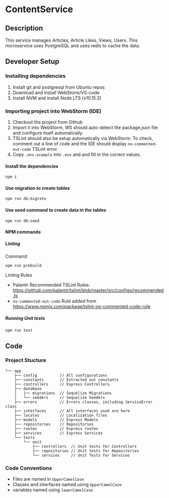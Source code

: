 # ContentService
## Description
This service manages Articles, Article Likes, Views, Users. This microservice uses PostgreSQL and uses redis to cache the data.
## Developer Setup
### Installing dependencies
1. Install git and postgresql from Ubuntu repos
2. Download and install WebStorm/VS-code
3. Install NVM and install Node LTS (v10.15.3)
### Importing project into WebStorm (IDE)
1. Checkout the project from Github 
2. Import it into WebStorm, WS should auto-detect the package.json file and configure itself automatically.
3. TSLint should also be setup automatically via WebStorm. To check, comment out a line of code and the IDE should display `no-commented-out-code` TSLint error.
4. Copy `.env.example` into `.env` and and fill in the correct values.

#### Install the dependencies
```
npm i
```

#### Use migration to create tables
```
npm run db:migrate
```

#### Use seed command to create data in the tables
```
npm run db:seed
```
#### NPM commands
##### Linting
Command:
```
npm run prebuild
```
Linting Rules
- Palantir Recommended TSLint Rules: https://github.com/palantir/tslint/blob/master/src/configs/recommended.ts
- `no-commented-out-code` Rule added from https://www.npmjs.com/package/tslint-no-commented-code-rule 

##### Running Unit tests
```
npm run test
```
## Code
### Project Stucture
```
└── app
    ├── config          // All configurations
    ├── constants       // Extracted out constants
    ├── controllers     // Express Controllers
    ├── database
    │   ├── migrations  // Sequelize Migrations
    │   └── seeders     // Sequelize Seeders
    ├── errors          // Errors classes, including ServiceError class
    ├── interfaces      // All interfaces used are here
    ├── locales         // Localization files
    ├── models          // Express Models
    ├── repositories    // Repositories
    ├── routes          // Express routes
    ├── services        // Express Services
    └── tests
        └── unit
            ├── controllers  // Unit tests for Controllers
            ├── repositories // Unit tests for Repositories
            └── services     // Unit Tests for Services
```
### Code Conventions
- Files are named in `UpperCamelCase`
- Classes and interfaces named using `UpperCamelCase`
- variables named using `lowerCamelCase`
